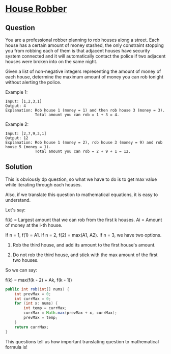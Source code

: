 # [House Robber](https://leetcode.com/problems/house-robber/)

## Question 

You are a professional robber planning to rob houses along a street. Each house has a certain amount of money stashed, the only constraint stopping you from robbing each of them is that adjacent houses have security system connected and it will automatically contact the police if two adjacent houses were broken into on the same night.

Given a list of non-negative integers representing the amount of money of each house, determine the maximum amount of money you can rob tonight without alerting the police.

Example 1:

```text
Input: [1,2,3,1]
Output: 4
Explanation: Rob house 1 (money = 1) and then rob house 3 (money = 3).
             Total amount you can rob = 1 + 3 = 4.
```

Example 2:

```text
Input: [2,7,9,3,1]
Output: 12
Explanation: Rob house 1 (money = 2), rob house 3 (money = 9) and rob house 5 (money = 1).
             Total amount you can rob = 2 + 9 + 1 = 12.
```

## Solution 

This is obviously dp question, so what we have to do is to get max value while iterating through each houses.

Also, if we translate this question to mathematical equations, it is easy to understand. 

Let's say:

f(k) = Largest amount that we can rob from the first k houses.
Ai = Amount of money at the i-th house.

If n = 1, f(1) = A1.
If n = 2, f(2) = max(A1, A2).
If n = 3, we have two options. 

1. Rob the third house, and add its amount to the first house's amount.

2. Do not rob the third house, and stick with the max amount of the first two houses.

So we can say:

f(k) = max(f(k - 2) + Ak, f(k - 1))

```java
public int rob(int[] nums) {
    int prevMax = 0;
    int currMax = 0;
    for (int x: nums) {
        int temp = currMax;
        currMax = Math.max(prevMax + x, currMax);
        prevMax = temp;
    }
    return currMax;
}
```

This questions tell us how important translating question to mathematical formula is!